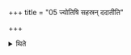 +++
title = "05 ज्योतिषि सहस्रन् ददातीति"

+++

<details><summary>थिते</summary>

ज्योतिषि सहस्रं ददातीति ५
</details>
